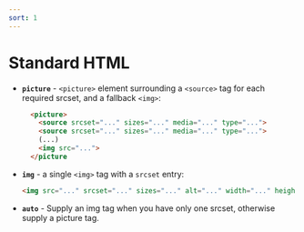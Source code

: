 ```yaml
---
sort: 1
---
```


# Standard HTML

- **`picture`** - `<picture>` element surrounding a `<source>` tag for each required srcset, and a
  fallback `<img>`:

  ```html
    <picture> 
      <source srcset="..." sizes="..." media="..." type="...">
      <source srcset="..." sizes="..." media="..." type="...">
      (...)
      <img src="...">
    </picture
  ```

- **`img`** - a single `<img>` tag with a `srcset` entry:

  ```html
  <img src="..." srcset="..." sizes="..." alt="..." width="..." height="...">
  ```

- **`auto`** - Supply an img tag when you have only one srcset, otherwise supply a picture tag.
